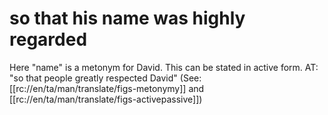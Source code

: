 # so that his name was highly regarded

Here "name" is a metonym for David. This can be stated in active form. AT: "so that people greatly respected David" (See: [[rc://en/ta/man/translate/figs-metonymy]] and [[rc://en/ta/man/translate/figs-activepassive]])

